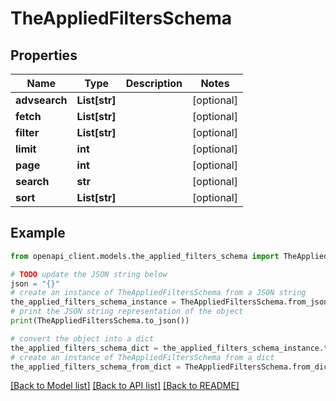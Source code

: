 # TheAppliedFiltersSchema


## Properties

Name | Type | Description | Notes
------------ | ------------- | ------------- | -------------
**advsearch** | **List[str]** |  | [optional] 
**fetch** | **List[str]** |  | [optional] 
**filter** | **List[str]** |  | [optional] 
**limit** | **int** |  | [optional] 
**page** | **int** |  | [optional] 
**search** | **str** |  | [optional] 
**sort** | **List[str]** |  | [optional] 

## Example

```python
from openapi_client.models.the_applied_filters_schema import TheAppliedFiltersSchema

# TODO update the JSON string below
json = "{}"
# create an instance of TheAppliedFiltersSchema from a JSON string
the_applied_filters_schema_instance = TheAppliedFiltersSchema.from_json(json)
# print the JSON string representation of the object
print(TheAppliedFiltersSchema.to_json())

# convert the object into a dict
the_applied_filters_schema_dict = the_applied_filters_schema_instance.to_dict()
# create an instance of TheAppliedFiltersSchema from a dict
the_applied_filters_schema_from_dict = TheAppliedFiltersSchema.from_dict(the_applied_filters_schema_dict)
```
[[Back to Model list]](../README.md#documentation-for-models) [[Back to API list]](../README.md#documentation-for-api-endpoints) [[Back to README]](../README.md)


